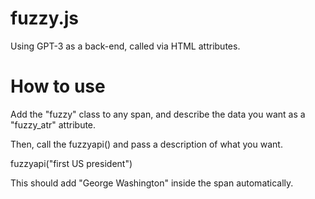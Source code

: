 # fuzzy.js
Using GPT-3 as a back-end, called via HTML attributes.

# How to use

Add the "fuzzy" class to any span, and describe the data you want as a "fuzzy_atr" attribute.

<span class="fuzzy" fuzzy_atr="name"></span>

Then, call the fuzzyapi() and pass a description of what you want.

fuzzyapi("first US president")

This should add "George Washington" inside the span automatically.

